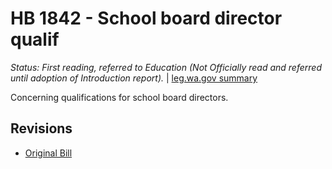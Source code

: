 # HB 1842 - School board director qualif
*Status: First reading, referred to Education (Not Officially read and referred until adoption of Introduction report).* | [leg.wa.gov summary](https://app.leg.wa.gov/billsummary?BillNumber=1842&Year=2021)

Concerning qualifications for school board directors.

## Revisions
* [Original Bill](1/)
